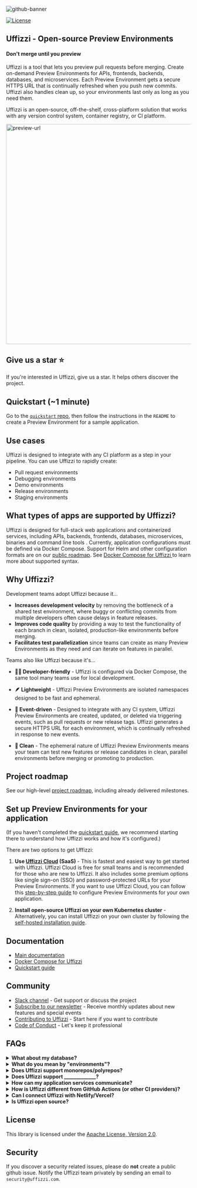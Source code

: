 
![github-banner](https://user-images.githubusercontent.com/7218230/191119628-4d39c65d-465f-4011-9370-d53d7b54d8cc.png)

[![License](https://img.shields.io/badge/License-Apache%202.0-blue.svg)](https://opensource.org/licenses/Apache-2.0)

## Uffizzi - Open-source Preview Environments

#### Don't merge until you preview

Uffizzi is a tool that lets you preview pull requests before merging. Create on-demand Preview Environments for APIs, frontends, backends, databases, and microservices. Each Preview Environment gets a secure HTTPS URL that is continually refreshed when you push new commits. Uffizzi also handles clean up, so your environments last only as long as you need them.  

Uffizzi is an open-source, off-the-shelf, cross-platform solution that works with any version control system, container registry, or CI platform.

<img width="600" alt="preview-url" src="https://user-images.githubusercontent.com/7218230/194924634-391aff82-8adf-473b-800e-a20dcdab82dd.png">

## Give us a star ⭐️
If you're interested in Uffizzi, give us a star. It helps others discover the project.

## Quickstart (~1 minute)

Go to the [`quickstart` repo](https://github.com/UffizziCloud/quickstart#uffizzi-quickstart--1-minute), then follow the instructions in the `README` to create a Preview Environment for a sample application.

## Use cases

Uffizzi is designed to integrate with any CI platform as a step in your pipeline. You can use Uffizzi to rapidly create:  

- Pull request environments  
- Debugging environments  
- Demo environments  
- Release environments
- Staging environments  

## What types of apps are supported by Uffizzi?

Uffizzi is designed for full-stack web applications and containerized services, including APIs, backends, frontends, databases, microservices, binaries and command line tools . Currently, application configurations must be defined via Docker Compose. Support for Helm and other configuration formats are on our [public roadmap](https://github.com/orgs/UffizziCloud/projects/2/views/1?layout=board). See [Docker Compose for Uffizzi ](https://docs.uffizzi.com/references/compose-spec/) to learn more about supported syntax.

## Why Uffizzi?

Development teams adopt Uffizzi because it... 

- **Increases development velocity** by removing the bottleneck of a shared test environment, where buggy or conflicting commits from multiple developers often cause delays in feature releases. 
- **Improves code quality** by providing a way to test the functionality of each branch in clean, isolated, production-like environments before merging.  
- **Facilitates test parallelization** since teams can create as many Preview Environments as they need and can iterate on features in parallel.

Teams also like Uffizzi because it's...  

- **👩‍💻 Developer-friendly** - Uffizzi is configured via Docker Compose, the same tool many teams use for local development.

- **🪶 Lightweight** - Uffizzi Preview Environments are isolated namespaces designed to be fast and ephemeral.

- **🔁 Event-driven** - Designed to integrate with any CI system, Uffizzi Preview Environments are created, updated, or deleted via triggering events, such as pull requests or new release tags. Uffizzi generates a secure HTTPS URL for each environment, which is continually refreshed in response to new events.

- **🧼 Clean** - The ephemeral nature of Uffizzi Preview Environments means your team can test new features or release candidates in clean, parallel environments before merging or promoting to production.

## Project roadmap

See our high-level [project roadmap](https://github.com/orgs/UffizziCloud/projects/2/views/1?layout=board), including already delivered milestones.

## Set up Preview Environments for your application

(If you haven't completed the [quickstart guide](https://github.com/UffizziCloud/quickstart), we recommend starting there to understand how Uffizzi works and how it's configured.)  

There are two options to get Uffizzi:  

1. **Use [Uffizzi Cloud](https://uffizzi.com) (SaaS)** - This is fastest and easiest way to get started with Uffizzi. Uffizzi Cloud is free for small teams and is recommended for those who are new to Uffizzi. It also includes some premium options like single sign-on (SSO) and password-protected URLs for your Preview Environments. If you want to use Uffizzi Cloud, you can follow this [step-by-step guide](https://docs.uffizzi.com/set-up-uffizzi-for-your-applicaiton) to configure Preview Environments for your own application.  

2. **Install open-source Uffizzi on your own Kubernetes cluster** - Alternatively, you can install Uffizzi on your own cluster by following the [self-hosted installation guide](INSTALL.md).

## Documentation

- [Main documentation](https://docs.uffizzi.com)
- [Docker Compose for Uffizzi ](https://docs.uffizzi.com/references/compose-spec/)
- [Quickstart guide](https://github.com/UffizziCloud/quickstart)

## Community

- [Slack channel](https://join.slack.com/t/uffizzi/shared_invite/zt-ffr4o3x0-J~0yVT6qgFV~wmGm19Ux9A) - Get support or discuss the project  
- [Subscribe to our newsletter](http://eepurl.com/hsws0b) - Receive monthly updates about new features and special events  
- [Contributing to Uffizzi](CONTRIBUTING.md) - Start here if you want to contribute
- [Code of Conduct](CODE_OF_CONDUCT.md) - Let's keep it professional

## FAQs

<details><summary><b>What about my database?</b></summary>
<p>All services defined by your Docker Compose file are deployed to Preview Environments as containers—this includes databases, caches, and other datastores. This means that even if you use a managed database service like Amazon RDS for production, you should use a database <i>image</i> in your Compose (See <a href="https://github.com/UffizziCloud/quickstart/blob/fc0afa8c7b62c342bdf5fda8f5dc5b25c7a23dab/docker-compose.uffizzi.yml#L14-L23">this example</a> that uses a <code>postgres</code> image from Docker Hub).</p>

<p>If your application requires test data, you will need to seed your database when your Preview Environment is created. Here are two methods for seeding databases:</p>
<ol>
  <li>(Recommended) Have your application perform a data migration on start-up. You can add a conditional to do this only if the database is uninitialized.</li>
  <li>Bundle test data into the database image itself. This method is only recommended for small datasets (< 50MB), as it will increase the size of your image and deployment times.</li>
</ol>
</details>

<details><summary><b>What do you mean by "environments"?</b></summary>
Uffizzi Preview Environments are deployed upon Kubernetes. Uffizzi performs a translation from Compose to Kubernetes, where your application is deployed as a Pod to an isolated Namespace within a cluster. This abstraction helps reduce a team's infrastructure footprint and associated overhead. Uffizzi also creates a unique hostname for each Preview Environment and provision a TLS certificate. Each Preview Environment exposes one socket that can receive HTTP traffic. Every container defined by your Compose can communicate with each other on an internal network via <code>localhost</code>. Application instances that belong to different Preview Environments may only communicate via the public Internet. See the <a href="./INSTALL.md">self-hosted installation guide</a> for more architecture details.
</details>

<details><summary><b>Does Uffizzi support monorepos/polyrepos?</b></summary>
Yes. Your CI pipeline will typically include a series of <code>build</code>/<code>push</code> steps for each of the components of your application. Uffizzi just needs to know the fully qualified container registry URL for where to find these built images.
</details>

<details><summary><b>Does Uffizzi support _____________?</b></summary>
Uffizzi is container-centric and primarily designed for web languages. In general, if your application can be containerized, described with Docker Compose, and accepts HTTP traffic, Uffizzi can preview it.
</details>

<details><summary><b>How can my application services communicate?</b></summary>
Just like when you run <code>docker-compose up</code> locally, all the <code>services</code> defined in your Compose share a local network and can communicate via <code>localhost</code>. Application instances that belong to different Preview Environments may only communicate via the public Internet.
</details>

<details><summary><b>How is Uffizzi different from GitHub Actions (or other CI providers)?</b></summary>
Uffizzi does not replace GitHub Actions or any other CI provider. Uffizzi previews are meant to be added as a step in your existing CI pipeline, after your container images are built and pushed to a container registry.
</details>

<details><summary><b>Can I connect Uffizzi with Netlify/Vercel?</b></summary>
Yes. While Uffizzi supports full-stack previews, some users who already leverage frontend platforms like <a href="https://www.netlify.com">Netlify</a> or <a href="https://vercel.com">Vercel</a> want to add Uffizzi previews for their APIs/backend. For help configuring this scenario see:  
<ul>
  <li><a href="https://github.com/UffizziCloud/netlify-uffizzi-previews">Netlify + Uffizzi</a></li>  
  <li><a href="https://github.com/UffizziCloud/foodadvisor">Vercel + Uffizzi</a></li>
</ul>
</details>

<details><summary><b>Is Uffizzi open source?</b></summary>
Yes. If you have access to a Kubernetes cluster, you can install Uffizzi via Helm. Follow the <a href="INSTALL.md">self-hosted installation guide</a>.
</details>

## License

This library is licensed under the [Apache License, Version 2.0](LICENSE).

## Security

If you discover a security related issues, please do **not** create a public github issue. Notify the Uffizzi team privately by sending an email to `security@uffizzi.com`.
